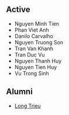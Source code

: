 <markdown>

## Active

- Nguyen Minh Tien
- Phan Viet Anh
- Danilo Carvalho
- Nguyen Truong Son
- Tran Van Khanh
- Tran Duc Vu
- Nguyen Thanh Huy
- Nguyen Tien Huy
- Vu Trong Sinh

## Alumni

- [Long Trieu](https://nguyenlab.github.io/member/long-trieu.html)

</markdown>
